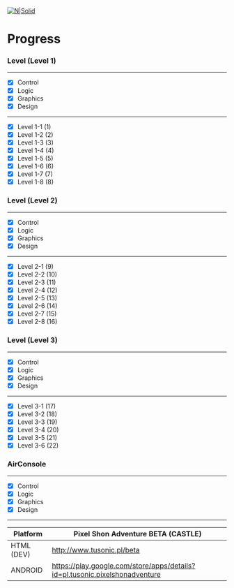 [![N|Solid](http://tusonic.pl/pixel.png)](http://tusonic.pl)

# Progress

### Level (Level 1)
___
- [X] Control
- [X] Logic
- [X] Graphics
- [X] Design
___
- [x] Level 1-1  (1)
- [x] Level 1-2  (2)
- [x] Level 1-3  (3)
- [x] Level 1-4  (4)
- [x] Level 1-5  (5)
- [x] Level 1-6  (6)
- [x] Level 1-7  (7)
- [x] Level 1-8  (8)

### Level (Level 2)
___
- [x] Control
- [x] Logic
- [x] Graphics
- [x] Design
___
- [x] Level 2-1  (9)
- [x] Level 2-2  (10)
- [x] Level 2-3  (11)
- [x] Level 2-4  (12)
- [x] Level 2-5  (13)
- [x] Level 2-6  (14)
- [x] Level 2-7  (15)
- [x] Level 2-8  (16) 

### Level (Level 3)
___
- [x] Control
- [x] Logic
- [x] Graphics
- [x] Design
___
- [x] Level 3-1  (17)
- [x] Level 3-2  (18)
- [x] Level 3-3  (19)
- [x] Level 3-4  (20)
- [x] Level 3-5  (21)
- [x] Level 3-6  (22)

### AirConsole
___
- [X] Control
- [x] Logic
- [X] Graphics
- [X] Design
___


| Platform | Pixel Shon Adventure BETA (CASTLE) |
| ------ | ------ |
| HTML (DEV) | http://www.tusonic.pl/beta |
| ANDROID | https://play.google.com/store/apps/details?id=pl.tusonic.pixelshonadventure |





